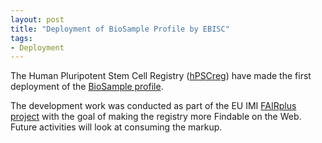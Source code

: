 ```yaml
---
layout: post
title: "Deployment of BioSample Profile by EBISC"
tags:
- Deployment
---
```

The Human Pluripotent Stem Cell Registry ([hPSCreg](https://hpscreg.eu/)) have made the first deployment of the [BioSample profile](/profiles/BioSample).

The development work was conducted as part of the EU IMI [FAIRplus project](https://fairplus-project.eu/) with the goal of making the registry more Findable on the Web. Future activities will look at consuming the markup.
